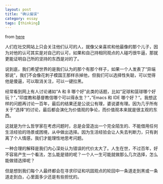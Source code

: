 ```yaml
---
layout: post
title: "确认偏误"
category: essay
tags: [thinking]
---
```




from [here](http://www.geekonomics10000.com/729)


人们在社交网站上只会关注他们认可的人，就像父亲喜欢和他最像的那个儿子，因为对他的认可其实是对自己的认可，如果和自己持相同观点的人碰巧很牛逼，那就更能证明自己所的坚持的东西是对的了。


说到底，我们希望世界的是我们认为的那个有那个样子，如果一个人发表了“异端邪说”，我们不会像花刺子模国王那样杀掉他，但我们可以选择性失聪，可以觉得他是傻逼，可以取消关注，可以一键拉黑。


经常看到网上有人讨论诸如“A 和 B 哪个好”此类的话题，比如“足球和篮球哪个好玩？”，”印度教和基督教信哪个可以得永生？“，”Emacs 和 IDE 哪个好？“。我想这样的问题再讨论一百年，最后的结果还是公说公有理，婆说婆有理。因为几乎所有关于“选择”的讨论，最后都会演化为价值观的争论，而价值观本来就是很主观的东西。


这就是为什么哲学家在考虑问题时，总是会营造出一个完全陌生的、不能借用任何生活经验的场景或困境，从中做出选择。因为生活经验会让人失去判断力，只有剥离了个人情感，我们才能理性地思考问题。


一种合理的解释是我们内心深处认为错误的代价太大了。人生在世，不过百年，好不容易产生一个看法，怎么能是错的呢？一个人一生可能就做那么几次选择，怎么能做错选择呢？


但是想到我们每个人最终都会在寻求印证和巩固观点的轮回中一条道走到黑或一条道走到白，心里面多少还是有些担忧的。
